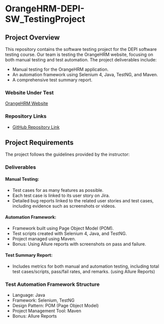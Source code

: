 # OrangeHRM-DEPI-SW_TestingProject

## Project Overview

This repository contains the software testing project for the DEPI software testing course. Our team is testing the OrangeHRM website, focusing on both manual testing and test automation. The project deliverables include:

- Manual testing for the OrangeHRM application.
- An automation framework using Selenium 4, Java, TestNG, and Maven.
- A comprehensive test summary report.

### Website Under Test

[OrangeHRM Website](https://www.orangehrm.com/)

### Repository Links

- [GitHub Repository Link](https://github.com/Sara556M/OrangeHRM-DEPI-SW_TestingProject)

## Project Requirements

The project follows the guidelines provided by the instructor:

### Deliverables

#### Manual Testing:

- Test cases for as many features as possible.
- Each test case is linked to its user story on Jira.
- Detailed bug reports linked to the related user stories and test cases, including evidence such as screenshots or videos.

#### Automation Framework:

- Framework built using Page Object Model (POM).
- Test scripts created with Selenium 4, Java, and TestNG.
- Project managed using Maven.
- Bonus: Using Allure reports with screenshots on pass and failure.

#### Test Summary Report:

- Includes metrics for both manual and automation testing, including total test cases/scripts, pass/fail rates, and remarks. (using Allure Reports)

### Test Automation Framework Structure

- Language: Java
- Framework: Selenium, TestNG
- Design Pattern: POM (Page Object Model)
- Project Management Tool: Maven
- Bonus: Allure Reports

